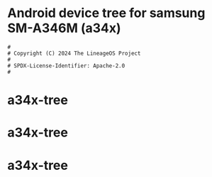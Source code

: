 # Android device tree for samsung SM-A346M (a34x)

```
#
# Copyright (C) 2024 The LineageOS Project
#
# SPDX-License-Identifier: Apache-2.0
#
```
# a34x-tree
# a34x-tree
# a34x-tree
